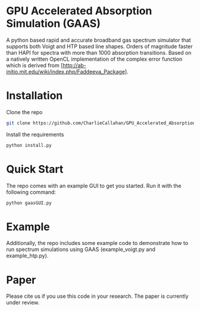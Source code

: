 # GPU Accelerated Absorption Simulation (GAAS)
A python based rapid and accurate broadband gas spectrum simulator that supports both Voigt and HTP based line shapes. Orders of magnitude faster than HAPI for spectra with more than 1000 absorption transitions. Based on a natively written OpenCL implementation of the complex error function which is derived from [http://ab-initio.mit.edu/wiki/index.php/Faddeeva_Package]. 

# Installation
Clone the repo
```bash
git clone https://github.com/CharlieCallahan/GPU_Accelerated_Absorption_Sim.git
```
Install the requirements
```bash
python install.py
```

# Quick Start
The repo comes with an example GUI to get you started. Run it with the following command:
```bash
python gaasGUI.py
```

# Example
Additionally, the repo includes some example code to demonstrate how to run spectrum simulations using GAAS (example_voigt.py and example_htp.py).

# Paper
Please cite us if you use this code in your research. The paper is currently under review.